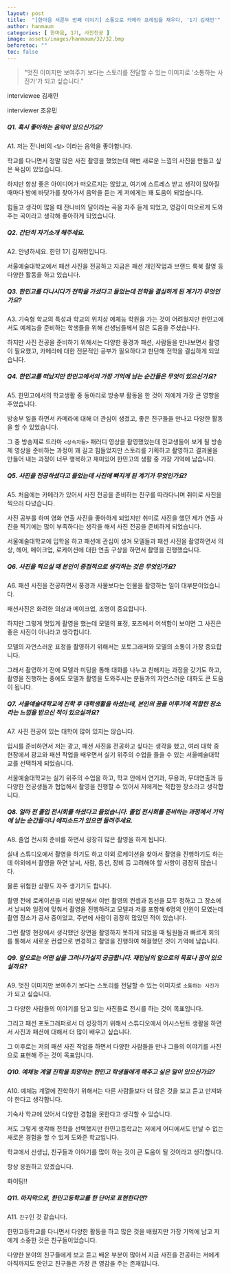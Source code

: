 ```yaml
---
layout: post
title:  "[한마음 서른두 번째 이야기] 소통으로 카메라 프레임을 채우다, '1기 김재민'"
author: hanmaum
categories: [ 한마음, 1기, 사진전공 ]
image: assets/images/hanmaum/32/32.bmp
beforetoc: ""
toc: false
---
```

> "멋진 이미지만 보여주기 보다는 스토리를 전달할 수 있는 이미지로 '소통하는 사진가'가 되고 싶습니다." 

interviewee 김재민

interviewer 조유민

##### Q1. 혹시 좋아하는 음악이 있으신가요?

A1. 저는 잔나비의 `<달>` 이라는 음악을 좋아합니다.

학교를 다니면서 정말 많은 사진 촬영을 했었는데 매번 새로운 느낌의 사진을 만들고 싶은 욕심이 있었습니다.

하지만 항상 좋은 아이디어가 떠오르지는 않았고, 여기에 스트레스 받고 생각이 많아질 때마다 밤에 바닷가를 찾아가서 음악을 듣는 게 저에게는 꽤 도움이 되었습니다.

힘들고 생각이 많을 때 잔나비의 달이라는 곡을 자주 듣게 되었고, 영감이 떠오르게 도와주는 곡이라고 생각해 좋아하게 되었습니다.

##### Q2. 간단히 자기소개 해주세요.

A2. 안녕하세요. 한민 1기 김재민입니다.

서울예술대학교에서 패션 사진을 전공하고 지금은 패션 개인작업과 브랜드 룩북 촬영 등 다양한 활동을 하고 있습니다.

##### Q3. 한민고를 다니시다가 전학을 가셨다고 들었는데 전학을 결심하게 된 계기가 무엇인가요?

A3. 기숙형 학교의 특성과 학교의 위치상 예체능 학원을 가는 것이 어려웠지만 한민고에서도 예체능을 준비하는 학생들을 위해 선생님들께서 많은 도움을 주셨습니다.

하지만 사진 전공을 준비하기 위해서는 다양한 풍경과 패션, 사람들을 만나보면서 촬영이 필요했고, 카메라에 대한 전문적인 공부가 필요하다고 판단해 전학을 결심하게 되었습니다.

##### Q4. 한민고를 떠났지만 한민고에서의 가장 기억에 남는 순간들은 무엇이 있으신가요?

A5. 한민고에서의 학교생활 중 동아리로 방송부 활동을 한 것이 저에게 가장 큰 영향을 주었습니다.

방송부 일을 하면서 카메라에 대해 더 관심이 생겼고, 좋은 친구들을 만나고 다양한 활동을 할 수 있었습니다.

그 중 방송제로 드라마 `<상속자들>` 패러디 영상을 촬영했었는데 전교생들이 보게 될 방송제 영상을 준비하는 과정이 꽤 길고 힘들었지만 스토리를 기획하고 촬영하고 결과물을 만들어 내는 과정이 너무 행복하고 재미있어 한민고의 생활 중 가장 기억에 남습니다.

##### Q5. 사진을 전공하셨다고 들었는데 사진에 빠지게 된 계기가 무엇인가요?

A5. 처음에는 카메라가 있어서 사진 전공을 준비하는 친구를 따라다니며 취미로 사진을 찍으러 다녔습니다.

사진 공부를 하며 영화 연출 사진을 좋아하게 되었지만 취미로 사진을 했던 제가 연출 사진을 찍기에는 많이 부족하다는 생각을 해서 사진 전공을 준비하게 되었습니다.

서울예술대학교에 입학을 하고 패션에 관심이 생겨 모델들과 패션 사진을 촬영하면서 의상, 헤어, 메이크업, 로케이션에 대한 연출 구상을 하면서 촬영을 진행했습니다.

##### Q6. 사진을 찍으실 때 본인이 중점적으로 생각하는 것은 무엇인가요?

A6. 패션 사진을 전공하면서 풍경과 사물보다는 인물을 촬영하는 일이 대부분이었습니다.

패션사진은 화려한 의상과 메이크업, 조명이 중요합니다.

하지만 그렇게 멋있게 촬영을 했는데 모델의 표정, 포즈에서 어색함이 보이면 그 사진은 좋은 사진이 아니라고 생각합니다.

모델의 자연스러운 표정을 촬영하기 위해서는 포토그래퍼와 모델의 소통이 가장 중요합니다.

그래서 촬영하기 전에 모델과 미팅을 통해 대화를 나누고 친해지는 과정을 갖기도 하고, 촬영을 진행하는 중에도 모델과 촬영을 도와주시는 분들과의 자연스러운 대화도 큰 도움이 됩니다.

##### Q7. 서울예술대학교에 진학 후 대학생활을 하셨는데, 본인의 꿈을 이루기에 적합한 장소라는 느낌을 받으신 적이 있으실까요?

A7. 사진 전공이 있는 대학이 많이 있지는 않습니다.

입시를 준비하면서 저는 광고, 패션 사진을 전공하고 싶다는 생각을 했고, 여러 대학 중 현장에서 광고와 패션 작업을 배우면서 실기 위주의 수업을 들을 수 있는 서울예술대학교를 선택하게 되었습니다.

서울예술대학교는 실기 위주의 수업을 하고, 학교 안에서 연기과, 무용과, 무대연출과 등 다양한 전공생들과 협업해서 촬영을 진행할 수 있어서 저에게는 적합한 장소라고 생각합니다.

##### Q8. 얼마 전 졸업 전시회를 하셨다고 들었습니다. 졸업 전시회를 준비하는 과정에서 기억에 남는 순간들이나 에피소드가 있으면 들려주세요.

A8. 졸업 전시회 준비를 하면서 굉장히 많은 촬영을 하게 됩니다.

실내 스튜디오에서 촬영을 하기도 하고 야외 로케이션을 찾아서 촬영을 진행하기도 하는데 야외에서 촬영을 하면 날씨, 사람, 동선, 장비 등 고려해야 할 사항이 굉장히 많습니다.

물론 위험한 상황도 자주 생기기도 합니다.

촬영 전에 로케이션을 미리 방문해서 이번 촬영의 컨셉과 동선을 모두 정하고 그 장소에서 날씨와 일정에 맞춰서 촬영을 진행하려고 모델과 저를 포함해 6명의 인원이 모였는데 촬영 장소가 공사 중이었고, 주변에 사람이 굉장히 많았던 적이 있습니다.

그런 촬영 현장에서 생각했던 장면을 촬영하지 못하게 되었을 때 팀원들과 빠르게 회의를 통해서 새로운 컨셉으로 변경하고 촬영을 진행하여 해결했던 것이 기억에 남습니다.

##### Q9. 앞으로는 어떤 삶을 그려나가실지 궁금합니다. 재민님의 앞으로의 목표나 꿈이 있으실까요?

A9. 멋진 이미지만 보여주기 보다는 스토리를 전달할 수 있는 이미지로 `소통하는 사진가`가 되고 싶습니다.

그 다양한 사람들의 이야기를 담고 있는 사진들로 전시를 하는 것이 목표입니다.

그리고 패션 포토그래퍼로서 더 성장하기 위해서 스튜디오에서 어시스턴트 생활을 하면서 사진과 패션에 대해서 더 많이 배우고 싶습니다.

그 이후로는 저의 패션 사진 작업을 하면서 다양한 사람들을 만나 그들의 이야기를 사진으로 표현해 주는 것이 목표입니다.

##### Q10. 예체능 계열 진학을 희망하는 한민고 학생들에게 해주고 싶은 말이 있으신가요?

A10. 예체능 계열에 진학하기 위해서는 다른 사람들보다 더 많은 것을 보고 듣고 만져봐야 한다고 생각합니다.

기숙사 학교에 있어서 다양한 경험을 못한다고 생각할 수 있습니다.

저도 그렇게 생각해 전학을 선택했지만 한민고등학교는 저에게 어디에서도 만날 수 없는 새로운 경험을 할 수 있게 도와준 학교입니다.

학교에서 선생님, 친구들과 이야기를 많이 하는 것이 큰 도움이 될 것이라고 생각합니다.

항상 응원하고 있겠습니다.

화이팅!!

##### Q11. 마지막으로, 한민고등학교를 한 단어로 표현한다면?

A11. `친구`인 것 같습니다.

한민고등학교를 다니면서 다양한 활동을 하고 많은 것을 배웠지만 가장 기억에 남고 저에게 소중한 것은 친구들이었습니다.

다양한 분야의 친구들에게 보고 듣고 배운 부분이 많아서 지금 사진을 전공하는 저에게 아직까지도 한민고 친구들은 가장 큰 영감을 주는 존재입니다.
